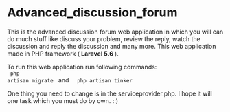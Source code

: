 # Advanced_discussion_forum
This is the advanced discussion forum web application in which you will can do much stuff like discuss your problem, review the reply, watch the discussion and reply the discussion and many more.
This web application made in PHP framework (<b> Laravel 5.6 </b>).

To run this web application run following commands:<br>
<code> php artisan migrate</code> &nbsp; and &nbsp; <code> php artisan tinker </code>

One thing you need to change is in the serviceprovider.php.
I hope it will one task which you must do by own. ::) 

